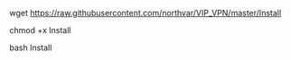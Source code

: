 wget https://raw.githubusercontent.com/northvar/VIP_VPN/master/Install

chmod +x Install

bash Install
